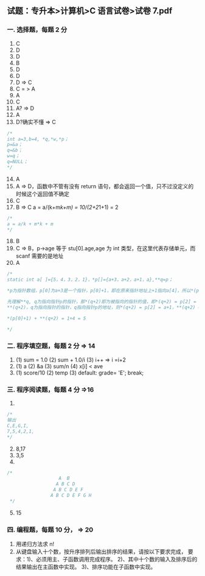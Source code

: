 ## 试题：专升本>计算机>C 语言试卷>试卷 7.pdf

### 一. 选择题，每题 2 分

1. C
2. D
3. D
4. B
5. D
6. D
7. D => C
8. C = > A
9. A
10. C
11. A? => D
12. A
13. D?确实不懂 => C

```c
/*
int a=3,b=4, *q,*w,*p；
p=&a；  
q=&b；  
w=q；  
q=NULL；
*/
```

14. A
15. A => D，函数中不管有没有 return 语句，都会返回一个值，只不过没定义的时候这个返回值不确定
16. C
17. B => C a = a/(k+m*k+m) = 10/(2+2*1+1) = 2

```c
/*
a = a/k + m*k + m
*/
```

18. B
19. C => B，p->age 等于 stu[0].age,age 为 int 类型，在这里代表存储单元，而 scanf 需要的是地址
20. A

```c
/*
static int a[ ]={5，4，3，2，1}，*p[]={a+3，a+2，a+1，a},**q=p；

*p为指针数组，p[0]为a+3是一个指针，p[0]+1，即在原来指针地址上+1指向a[4]，所以*(p[0]+1) = a[4] = 1

先理解**q, q为指向指针p的指针，那*(q+2)即为被指向的指针的值，即*(q+2) = p[2] = a+1，**(q+2)可以理解为指向p[2]的地址的存储单元
**(q+2)，q为指向指针的指针，q指向指针p的地址，则*(q+2) = p[2] = a+1，**(q+2) = *(a+1) = 4

*(p[0]+1) + **(q+2) = 1+4 = 5

*/
```

### 二. 程序填空题，每题 2 分 => 14

1. (1) sum = 1.0 (2) sum + 1.0/i (3) i++ => i =i+2
2. (1) a (2) &a (3) sum/n (4) x[i] < ave
3. (1) score/10 (2) temp (3) default: grade= 'E'; break;

### 三. 程序阅读题，每题 4 分 =>16

1.

```C
/*
输出
C,E,G,I,
7,5,4,2,1,
*/
```

2. 8,17
3. 3,5
4.

```C
/*
                   A  B
                  A B C D
                 A B C D E F
                A B C D E F G H
 */
```

5. 15

### 四. 编程题，每题 10 分， => 20

1. 用递归方法求 n!
2. 从键盘输入十个数，按升序排列后输出排序的结果，请按以下要求完成，
   要求：1)、必须用主、子函数调用完成程序。 2)、其中十个数的输入及排序后的结果输出在主函数中实现。 3)、排序功能在子函数中实现。
